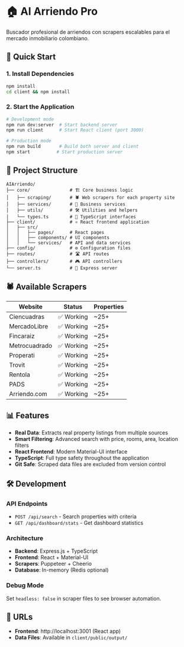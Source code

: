 # 🏠 AI Arriendo Pro

Buscador profesional de arriendos con scrapers escalables para el mercado inmobiliario colombiano.

## 🚀 Quick Start

### 1. Install Dependencies
```bash
npm install
cd client && npm install
```

### 2. Start the Application
```bash
# Development mode
npm run dev:server  # Start backend server
npm run client      # Start React client (port 3000)

# Production mode
npm run build       # Build both server and client
npm start          # Start production server
```

## 📁 Project Structure

```
AIArriendo/
├── core/               # 🏗️ Core business logic
│   ├── scraping/       # 🕷️ Web scrapers for each property site
│   ├── services/       # 🔧 Business services
│   ├── utils/          # 🛠️ Utilities and helpers
│   └── types.ts        # 📝 TypeScript interfaces
├── client/             # ⚛️ React frontend application
│   ├── src/
│   │   ├── pages/      # React pages
│   │   ├── components/ # UI components
│   │   └── services/   # API and data services
├── config/             # ⚙️ Configuration files
├── routes/             # 🛣️ API routes
├── controllers/        # 🎮 API controllers
└── server.ts           # 🚀 Express server
```

## 🕷️ Available Scrapers

| Website | Status | Properties |
|---------|--------|------------|
| Ciencuadras | ✅ Working | ~25+ |
| MercadoLibre | ✅ Working | ~25+ |
| Fincaraiz | ✅ Working | ~25+ |
| Metrocuadrado | ✅ Working | ~25+ |
| Properati | ✅ Working | ~25+ |
| Trovit | ✅ Working | ~25+ |
| Rentola | ✅ Working | ~25+ |
| PADS | ✅ Working | ~25+ |
| Arriendo.com | ✅ Working | ~25+ |

## 📊 Features

- **Real Data**: Extracts real property listings from multiple sources
- **Smart Filtering**: Advanced search with price, rooms, area, location filters
- **React Frontend**: Modern Material-UI interface
- **TypeScript**: Full type safety throughout the application
- **Git Safe**: Scraped data files are excluded from version control

## 🛠️ Development

### API Endpoints
- `POST /api/search` - Search properties with criteria
- `GET /api/dashboard/stats` - Get dashboard statistics

### Architecture
- **Backend**: Express.js + TypeScript
- **Frontend**: React + Material-UI
- **Scrapers**: Puppeteer + Cheerio
- **Database**: In-memory (Redis optional)

### Debug Mode
Set `headless: false` in scraper files to see browser automation.

## 📝 URLs
- **Frontend**: http://localhost:3001 (React app)
- **Data Files**: Available in `client/public/output/`